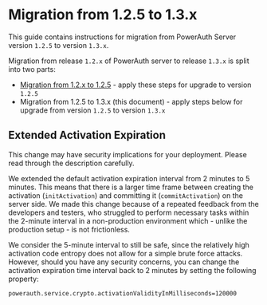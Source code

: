 # Migration from 1.2.5 to 1.3.x

This guide contains instructions for migration from PowerAuth Server version `1.2.5` to version `1.3.x`.

Migration from release `1.2.x` of PowerAuth server to release `1.3.x` is split into two parts:
 - [Migration from 1.2.x to 1.2.5](./PowerAuth-Server-1.2.5.md) - apply these steps for upgrade to version `1.2.5`
 - Migration from 1.2.5 to 1.3.x (this document) - apply steps below for upgrade from version `1.2.5` to version `1.3.x`

## Extended Activation Expiration

<!-- begin box warning -->
This change may have security implications for your deployment. Please read through the description carefully.
<!-- end -->

We extended the default activation expiration interval from 2 minutes to 5 minutes. This means that there is a larger time frame between creating the activation (`initActivation`) and committing it (`commitActivation`) on the server side. We made this change because of a repeated feedback from the developers and testers, who struggled to perform necessary tasks within the 2-minute interval in a non-production environment which - unlike the production setup - is not frictionless.

We consider the 5-minute interval to still be safe, since the relatively high activation code entropy does not allow for a simple brute force attacks. However, should you have any security concerns, you can change the activation expiration time interval back to 2 minutes by setting the following property:

```
powerauth.service.crypto.activationValidityInMilliseconds=120000
```
